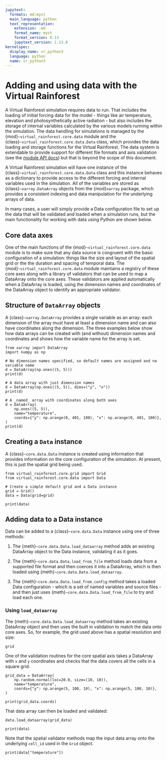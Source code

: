 ```yaml
---
jupytext:
  formats: md:myst
  main_language: python
  text_representation:
    extension: .md
    format_name: myst
    format_version: 0.13
    jupytext_version: 1.13.8
kernelspec:
  display_name: vr_python3
  language: python
  name: vr_python3
---
```


# Adding and using data with the Virtual Rainforest

A Virtual Rainforest simulation requires data to run. That includes the loading of
initial forcing data for the model - things like air temperature, elevation and
photosynthetically active radiation - but also  includes the storage of internal
variables calculated by the various models running within the simulation. The data
handling for simulations is managed by the {mod}`~virtual_rainforest.core.data` module
and the {class}`~virtual_rainforest.core.data.Data` class, which provides the data
loading and storage functions for the Virtual Rainforest. The data system is extendable
to provide support for different file formats and axis validation (see the [module API
docs](../../api/core/data.md)) but that is beyond the scope of this document.

A Virtual Rainforest simulation will have one instance of the
{class}`~virtual_rainforest.core.data.Data` class and this instance behaves as a
dictionary to provide access to the different forcing and internal variables used in the
simulation. All of the variables are stored as {class}`~xarray.DataArray` objects from
the {mod}`xarray` package, which provides a consistent indexing and data manipulation
for the underlying arrays of data.

In many cases, a user will simply provide a Data configuration file to set up the data
that will be validated and loaded when a simulation runs, but the main functionality for
working with data using Python are shown below.

## Core data axes

One of the main functions of the {mod}`~virtual_rainforest.core.data` module is to make
sure that any data source is congruent with the basic configuration of a simulation:
things like the size and layout of the spatial grid or the the duration and spacing of
temporal data. The {mod}`~virtual_rainforest.core.data` module maintains a registry of
these core axes along with a library of validators that can be used to map a DataArray
onto the core axes. These validators are applied automatically when a DataArray is
loaded, using the dimension names and coordinates of the DataArray object to identify an
appropriate validator.

## Structure of `DataArray` objects

A {class}`~xarray.DataArray` provides a single variable as an array: each dimension of
the array must have at least a dimension name and can also have coordinates along the
dimension. The three examples below show how data arrays can be created with (and
without) dimension names and coordinates and shows how the variable name for the array
is set.

```{code-cell}
from xarray import DataArray
import numpy as np

# No dimension names specified, so default names are assigned and no variable name
d = DataArray(np.ones((5, 5)))
print(d)
```

```{code-cell}
# A data array with just dimension names
d = DataArray(np.ones((5, 5)), dims=("y", "x"))
print(d)
```

```{code-cell}
# A _named_ array with coordinates along both axes
d = DataArray(
    np.ones((5, 5)),
    name="temperature",
    coords={"y": np.arange(0, 401, 100), "x": np.arange(0, 401, 100)},
)
print(d)
```

## Creating a `Data` instance

A  {class}`~core.data.Data` instance is created using information that provides
information on the core configuration of the simulation. At present, this is just the
spatial grid being used.

```{code-cell}
from virtual_rainforest.core.grid import Grid
from virtual_rainforest.core.data import Data

# Create a simple default grid and a Data instance
grid = Grid()
data = Data(grid=grid)

print(data)
```

## Adding data to a Data instance

Data can be added to a {class}`~core.data.Data` instance using one of three methods:

1. The  {meth}`~core.data.Data.load_dataarray` method adds an existing DataArray object
   to the Data instance, validating it as it goes.

1. The  {meth}`~core.data.Data.load_from_file` method loads data from a supported file
   format and then coerces it into a DataArray, which is then loaded using
   {meth}`~core.data.Data.load_dataarray`.

1. The  {meth}`~core.data.Data.load_from_config` method takes a loaded Data
   configuration - which is a set of named variables and source files - and then just
   uses {meth}`~core.data.Data.load_from_file` to try and load each one.

### Using `load_dataarray`

The {meth}`~core.data.Data.load_dataarray` method takes an existing DataArray object and
then uses the built in validation to match the data onto core axes. So, for example, the
grid used above has a spatial resolution and size:

```{code-cell}
grid
```

One of the validation routines for the core spatial axis takes a DataArray with `x` and
`y` coordinates and checks that the data covers all the cells in a square grid:

```{code-cell}
grid_data = DataArray(
    np.random.normal(loc=20.0, size=(10, 10)),
    name="temperature",
    coords={"y": np.arange(5, 100, 10), "x": np.arange(5, 100, 10)},
)

print(grid_data.coords)
```

That data array can then be loaded and validated:

```{code-cell}
data.load_dataarray(grid_data)
```

```{code-cell}
print(data)
```

Note that the spatial validator methods map the input data array onto the underlying
`cell_id` used in the `Grid` object.

```{code-cell}
print(data["temperature"])
```
